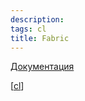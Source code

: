 ```yaml
---
description:
tags: cl
title: Fabric
---
```

[Документация](https://www.fabfile.org/installing.html)

[[cl]]


[//begin]: # "Autogenerated link references for markdown compatibility"
[cl]: cl "Ci - непрервыная интеграция"
[//end]: # "Autogenerated link references"